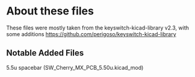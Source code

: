# About these files

These files were mostly taken from the keyswitch-kicad-library v2.3, with some additions
<https://github.com/perigoso/keyswitch-kicad-library>

## Notable Added Files

5.5u spacebar (SW_Cherry_MX_PCB_5.50u.kicad_mod)
